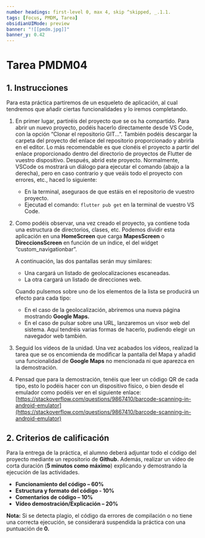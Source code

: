 ```yaml
---
number headings: first-level 0, max 4, skip ^skipped, _.1.1.
tags: [Focus, PMDM, Tarea]
obsidianUIMode: preview
banner: "![[pmdm.jpg]]"
banner_y: 0.42
---
```


# Tarea **PMDM04**
## 1. Instrucciones

Para esta práctica partiremos de un esqueleto de aplicación, al cual tendremos que añadir ciertas funcionalidades y lo iremos completando.

1. En primer lugar, partiréis del proyecto que se os ha compartido. Para abrir un nuevo proyecto, podéis hacerlo directamente desde VS Code, con la opción “Clonar el repositorio GIT...”. También podéis descargar la carpeta del proyecto del enlace del repositorio proporcionado y abrirla en el editor. Lo más recomendable es que clonéis el proyecto a partir del enlace proporcionado dentro del directorio de proyectos de Flutter de vuestro dispositivo. Después, abrid este proyecto. Normalmente, VSCode os mostrará un diálogo para ejecutar el comando (abajo a la derecha), pero en caso contrario y que veáis todo el proyecto con errores, etc., haced lo siguiente:
   - En la terminal, aseguraos de que estáis en el repositorio de vuestro proyecto.
   - Ejecutad el comando: `flutter pub get` en la terminal de vuestro VS Code.

2. Como podéis observar, una vez creado el proyecto, ya contiene toda una estructura de directorios, clases, etc. Podemos dividir esta aplicación en una **HomeScreen** que carga **MapesScreen** o **DireccionsScreen** en función de un índice, el del widget “custom_navigationbar”.

   A continuación, las dos pantallas serán muy similares:

   - Una cargará un listado de geolocalizaciones escaneadas.
   - La otra cargará un listado de direcciones web.

   Cuando pulsemos sobre uno de los elementos de la lista se producirá un efecto para cada tipo:

   - En el caso de la geolocalización, abriremos una nueva página mostrando **Google Maps.**
   - En el caso de pulsar sobre una URL, lanzaremos un visor web del sistema. Aquí tendréis varias formas de hacerlo, pudiendo elegir un navegador web también.

3. Seguid los vídeos de la unidad. Una vez acabados los vídeos, realizad la tarea que se os encomienda de modificar la pantalla del Mapa y añadid una funcionalidad de **Google Maps** no mencionada ni que aparezca en la demostración.

4. Pensad que para la demostración, tenéis que leer un código QR de cada tipo, esto lo podéis hacer con un dispositivo físico, o bien desde el emulador como podéis ver en el siguiente enlace:  
   [https://stackoverflow.com/questions/9867410/barcode-scanning-in-android-emulator](https://stackoverflow.com/questions/9867410/barcode-scanning-in-android-emulator)

## 2. Criterios de calificación

Para la entrega de la práctica, el alumno deberá adjuntar todo el código del proyecto mediante un repositorio de **Github.** Además, realizar un vídeo de corta duración (**5 minutos como máximo**) explicando y demostrando la ejecución de las actividades.

- **Funcionamiento del código – 60%**
- **Estructura y formato del código - 10%**
- **Comentarios de código – 10%**
- **Vídeo demostración/Explicación – 20%**

**Nota:** Si se detecta plagio, el código da errores de compilación o no tiene una correcta ejecución, se considerará suspendida la práctica con una puntuación de **0.**
